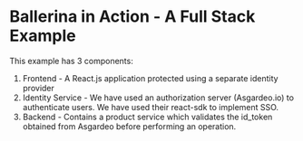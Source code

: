 # Ballerina in Action - A Full Stack Example

This example has 3 components:
1. Frontend - A React.js application protected using a separate identity provider
2. Identity Service - We have used an authorization server (Asgardeo.io) to authenticate users. We have used their react-sdk to implement SSO.
3. Backend - Contains a product service which validates the id_token obtained from Asgardeo before performing an operation.